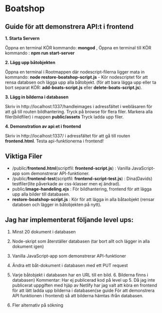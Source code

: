 # Boatshop
Guide för att demonstrera API:t i frontend
---------------------------------------

**1. Starta Servern**

Öppna en terminal KÖR kommando: **mongod** , Öppna en terminal till KÖR kommando : **npm run start-server**

**2. Lägg upp båtobjekten**

Öppna en terminal i Rootmappen där nodescript-filerna ligger mata in kommando: 
**node restore-boatshop-script.js**  - Kör nodescriptet för att rensa databsen och lägga upp alla båtobjekt.
(för att bara lägga upp eller ta bort separat KÖR: **add-boats-script.js** eller **delete-boats-script.js**).

**3. Lägg in bilderna i databasen**

Skriv in http://localhost:1337/handleimages i adressfältet i webläsaren för att gå till routen bildhantering.
Tryck på browse för flera filer. Markera alla filer(bildfiler) i mappen **public/assets**
Tryck ladda upp filer.

**4. Demonstration av api:et i frontend**

Skriv in http://localhost:1337/ i adressfältet för att gå till routen **frontend.html**.
Testa api-funktionerna i frontend!


Viktiga Filer
---------------------------------------
- /public/**frontend.html**(scriptfil: **frontend-script.js**) : Vanilla JavaScript-app som demonstrerar API-funktioner.
- /public/**frontend-test**(scriptfil: **frontend-script-test.js**) : Dina(Davids) testfiler(lite påverkade av css-klasser men ej ändrad).
- public/**image-handeling.ejs** : För bildhantering, frontend för att lägga upp alla bilder till databasen.
- **restore-boatshop-script.js** : Kör för att lägga in alla båtaobjekt (rensar databsen och lägger in båtobjekten på nytt).


Jag har implementerat följande level ups:
---------------------------------------
1. Minst 20 dokument i databasen
2. Node-skript som återställer databasen (tar bort allt och lägger in alla dokument igen)
3. Vanilla JavaScript-app som demonstrerar API-funktioner
4. Ändra ett båt-dokument i databasen med ett PUT request

5. Varje båtobjekt i databasen har en URL till en bild. 6. Bilderna finns i databasen)
Kommentar: Har ej publicerad kod på level up 5. Då jag inte publicerat uppgiften med hjäp av
Netlify har jag valt att köra en frontend för att lätt ladda upp bilderna i databasen(se guide För att demonstrera API funktionen i frontend)
så att bilderna hämtas ifrån databasen.

7. Fler alternativ på sökning
